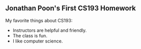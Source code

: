 ## Jonathan Poon's First CS193 Homework

My favorite things about CS193:
 - Instructors are helpful and friendly.
 - The class is fun.
 - I like computer science.
 
